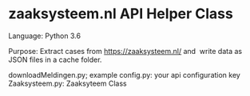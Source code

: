 # zaaksysteem.nl API Helper Class

Language: Python 3.6

Purpose: Extract cases from https://zaaksysteem.nl/ and  write data as JSON files in a cache folder.

downloadMeldingen.py; example 
config.py: your api configuration key
Zaaksysteem.py: Zaaksyteem Class
